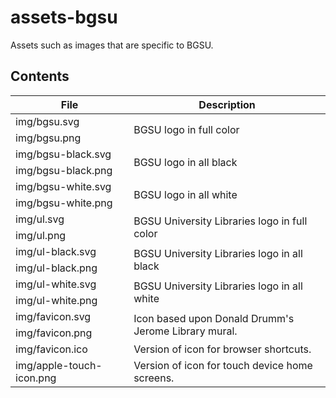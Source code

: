 # assets-bgsu
Assets such as images that are specific to BGSU.

## Contents
<table>
    <thead>
        <tr>
            <th>File</th>
            <th>Description</th>
        </tr>
    </thead>
    <tbody>
        <tr>
            <td>img/bgsu.svg</td>
            <td rowspan="2">BGSU logo in full color</td>
        </tr>
        <tr>
            <td>img/bgsu.png</td>
        </tr>
        <tr>
            <td>img/bgsu-black.svg</td>
            <td rowspan="2">BGSU logo in all black</td>
        </tr>
        <tr>
            <td>img/bgsu-black.png</td>
        </tr>
        <tr>
            <td>img/bgsu-white.svg</td>
            <td rowspan="2">BGSU logo in all white</td>
        </tr>
        <tr>
            <td>img/bgsu-white.png</td>
        </tr>
        <tr>
            <td>img/ul.svg</td>
            <td rowspan="2">BGSU University Libraries logo in full color</td>
        </tr>
        <tr>
            <td>img/ul.png</td>
        </tr>
        <tr>
            <td>img/ul-black.svg</td>
            <td rowspan="2">BGSU University Libraries logo in all black</td>
        </tr>
        <tr>
            <td>img/ul-black.png</td>
        </tr>
        <tr>
            <td>img/ul-white.svg</td>
            <td rowspan="2">BGSU University Libraries logo in all white</td>
        </tr>
        <tr>
            <td>img/ul-white.png</td>
        </tr>
        <tr>
            <td>img/favicon.svg</td>
            <td rowspan="2">Icon based upon Donald Drumm's Jerome Library mural.</td>
        </tr>
        <tr>
            <td>img/favicon.png</td>
        </tr>
        <tr>
            <td>img/favicon.ico</td>
            <td>Version of icon for browser shortcuts.</td>
        </tr>
        <tr>
            <td>img/apple-touch-icon.png</td>
            <td>Version of icon for touch device home screens.</td>
        </tr>
    </tbody>
</table>
